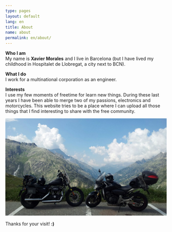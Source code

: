 ```yaml
---
type: pages
layout: default
lang: en
title: About
name: about
permalink: en/about/
---
```


**Who I am**<br>
My name is **Xavier Morales** and I live in Barcelona (but I have lived my childhood in Hospitalet de Llobregat, a city next to BCN).<br>

**What I do**<br>
I work for a multinational corporation as an engineer.<br>

**Interests**<br>
I use my few moments of freetime for learn new things. During these last years I have been able to merge two of my passions, electronics and motorcycles. This website tries to be a place where I can upload all those things that I find interesting to share with the free community.<br>

<center><img src="/images/sobremi/sobremi.jpg"  alt="Content: HD Sportster & Honda Hornet - GrimselPass (Swiss). Source: Xavier Morales"></center>

Thanks for your visit! **:)**
